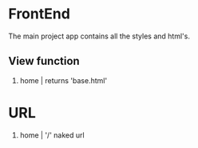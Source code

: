 # FrontEnd

The main project app contains all the styles and html's. 

## View function

1. home | returns 'base.html'

# URL

1. home | '/' naked url
